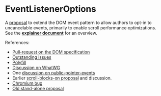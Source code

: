 # EventListenerOptions
A [proposal](https://rawgit.com/RByers/dom/event-listener-options/dom.html#dictionary-eventlisteneroptions) to extend the DOM event pattern to allow authors to opt-in to uncancelable events, primarily to enable scroll performance optimizations.  See the [**explainer document**](https://github.com/RByers/EventListenerOptions/blob/gh-pages/explainer.md) for an overview.

References:
 * [Pull-request on the DOM specification](https://github.com/whatwg/dom/pull/82)
 * [Outstanding issues](https://github.com/RByers/EventListenerOptions/issues?q=is%3Aissue)
 * [Polyfill](https://github.com/dtapuska/async_event_polyfill)
 * [Discussion on WhatWG](https://lists.w3.org/Archives/Public/public-whatwg-archive/2015Jul/0018.html)
 * One [discussion on public-pointer-events](https://lists.w3.org/Archives/Public/public-pointer-events/2015AprJun/0042.html)
 * Earlier [scroll-blocks-on proposal](https://docs.google.com/document/d/1aOQRw76C0enLBd0mCG_-IM6bso7DxXwvqTiRWgNdTn8/edit#heading=h.wi06xpj70hhd) and discussion.
 * [Chromium bug](https://code.google.com/p/chromium/issues/detail?id=489802)
 * [Old stand-alone proposal](https://rbyers.github.io/EventListenerOptions/EventListenerOptions.html)
